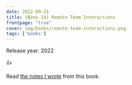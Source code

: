 ```yaml
---
date: 2022-09-21
title: (Book 14) Remote Team Interactions
frontpage: "true"
cover: img/books/remote-team-interactions.png
tags: ['books']
---
```


Release year: 2022

👍

Read [the notes I wrote](/books/remote-team-interactions.pdf) from this book.
